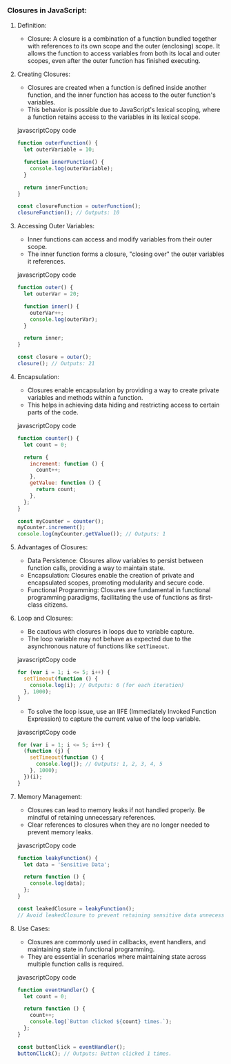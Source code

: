 ### Closures in JavaScript:

1.  Definition:

    -   Closure: A closure is a combination of a function bundled together with references to its own scope and the outer (enclosing) scope. It allows the function to access variables from both its local and outer scopes, even after the outer function has finished executing.
2.  Creating Closures:

    -   Closures are created when a function is defined inside another function, and the inner function has access to the outer function's variables.
    -   This behavior is possible due to JavaScript's lexical scoping, where a function retains access to the variables in its lexical scope.

    javascriptCopy code

    ```javascript
    function outerFunction() {
      let outerVariable = 10;

      function innerFunction() {
        console.log(outerVariable);
      }

      return innerFunction;
    }

    const closureFunction = outerFunction();
    closureFunction(); // Outputs: 10
    ```

3.  Accessing Outer Variables:

    -   Inner functions can access and modify variables from their outer scope.
    -   The inner function forms a closure, "closing over" the outer variables it references.

    javascriptCopy code

    ```javascript
    function outer() {
      let outerVar = 20;

      function inner() {
        outerVar++;
        console.log(outerVar);
      }

      return inner;
    }

    const closure = outer();
    closure(); // Outputs: 21
    ```

4.  Encapsulation:

    -   Closures enable encapsulation by providing a way to create private variables and methods within a function.
    -   This helps in achieving data hiding and restricting access to certain parts of the code.

    javascriptCopy code

    ```javascript
    function counter() {
      let count = 0;

      return {
        increment: function () {
          count++;
        },
        getValue: function () {
          return count;
        },
      };
    }

    const myCounter = counter();
    myCounter.increment();
    console.log(myCounter.getValue()); // Outputs: 1
    ```

5.  Advantages of Closures:

    -   Data Persistence: Closures allow variables to persist between function calls, providing a way to maintain state.
    -   Encapsulation: Closures enable the creation of private and encapsulated scopes, promoting modularity and secure code.
    -   Functional Programming: Closures are fundamental in functional programming paradigms, facilitating the use of functions as first-class citizens.
6.  Loop and Closures:

    -   Be cautious with closures in loops due to variable capture.
    -   The loop variable may not behave as expected due to the asynchronous nature of functions like `setTimeout`.

    javascriptCopy code

    ```javascript
    for (var i = 1; i <= 5; i++) {
      setTimeout(function () {
        console.log(i); // Outputs: 6 (for each iteration)
      }, 1000);
    }
    ```

    -   To solve the loop issue, use an IIFE (Immediately Invoked Function Expression) to capture the current value of the loop variable.

    javascriptCopy code

    ```javascript
    for (var i = 1; i <= 5; i++) {
      (function (j) {
        setTimeout(function () {
          console.log(j); // Outputs: 1, 2, 3, 4, 5
        }, 1000);
      })(i);
    }
    ```

7.  Memory Management:

    -   Closures can lead to memory leaks if not handled properly. Be mindful of retaining unnecessary references.
    -   Clear references to closures when they are no longer needed to prevent memory leaks.

    javascriptCopy code

    ```javascript
    function leakyFunction() {
      let data = 'Sensitive Data';

      return function () {
        console.log(data);
      };
    }

    const leakedClosure = leakyFunction();
    // Avoid leakedClosure to prevent retaining sensitive data unnecessarily
    ```

8.  Use Cases:

    -   Closures are commonly used in callbacks, event handlers, and maintaining state in functional programming.
    -   They are essential in scenarios where maintaining state across multiple function calls is required.

    javascriptCopy code

    ```javascript
    function eventHandler() {
      let count = 0;

      return function () {
        count++;
        console.log(`Button clicked ${count} times.`);
      };
    }

    const buttonClick = eventHandler();
    buttonClick(); // Outputs: Button clicked 1 times.
    ```